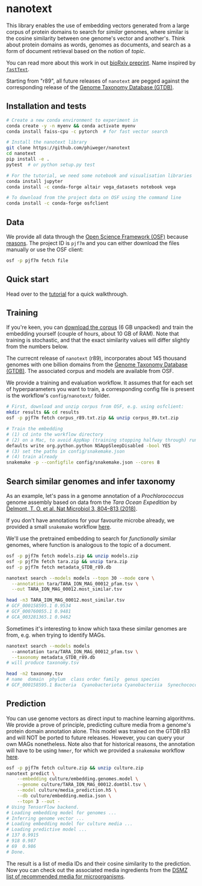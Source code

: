 # nanotext

This library enables the use of embedding vectors generated from a large corpus of protein domains to search for _similar_ genomes, where similar is the cosine similarity between one genome's vector and another's. Think about protein domains as words, genomes as documents, and search as a form of document retrieval based on the notion of _topic_. 

You can read more about this work in out [bioRxiv preprint](https://www.biorxiv.org/content/early/2019/01/18/524280). Name inspired by [`fastText`](https://fasttext.cc/).

Starting from "r89", all future releases of `nanotext` are pegged against the corresponding release of the [Genome Taxonomy Database (GTDB)](http://gtdb.ecogenomic.org/).


## Installation and tests


```bash
# Create a new conda environment to experiment in
conda create -y -n myenv && conda activate myenv
conda install faiss-cpu -c pytorch  # for fast vector search

# Install the nanotext library
git clone https://github.com/phiweger/nanotext
cd nanotext
pip install -e .
pytest  # or python setup.py test

# For the tutorial, we need some notebook and visualisation libraries
conda install jupyter
conda install -c conda-forge altair vega_datasets notebook vega

# To download from the project data on OSF using the command line
conda install -c conda-forge osfclient
```


## Data

We provide all data through the [Open Science Framework (OSF)](https://osf.io) because [reasons](http://ivory.idyll.org/blog/2017-osf-for-files.html). The project ID is `pjf7m` and you can either download the files manually or use the OSF client:


```bash
osf -p pjf7m fetch file
```


## Quick start

Head over to the [tutorial](https://github.com/phiweger/nanotext/blob/master/tutorial/tara.ipynb) for a quick walkthrough.


## Training

If you're keen, you can [download the corpus](https://osf.io/pjf7m/) (6 GB unpacked) and train the embedding yourself (couple of hours, about 10 GB of RAM). Note that training is stochastic, and that the exact similarity values will differ slightly from the numbers below.

The currecnt release of `nanotext` (r89), incorporates about 145 thousand genomes with one billion domains from the [Genome Taxonomy Database (GTDB)](http://gtdb.ecogenomic.org/). The associated corpus and models are available from OSF.

We provide a training and evaluation workflow. It assumes that for each set of hyperparameters you want to train, a corresponding config file is present is the workflow's `config/nanotext/` folder.


```bash
# First, download and unzip corpus from OSF, e.g. using osfclient:
mkdir results && cd results
osf -p pjf7m fetch corpus_r89.txt.zip && unzip corpus_89.txt.zip

# Train the embedding
# (1) cd into the workflow directory
# (2) on a Mac, to avoid AppNap (training stopping halfway through) run
defaults write org.python.python NSAppSleepDisabled -bool YES
# (3) set the paths in config/snakemake.json
# (4) train already
snakemake -p --configfile config/snakemake.json --cores 8
```


## Search similar genomes and infer taxonomy

As an example, let's pass in a genome annotation of a _Prochlorococcus_ genome assembly based on data from the _Tara Ocean Expedition_ by [Delmont, T. O. et al. Nat Microbiol 3, 804–813 (2018)](https://www.nature.com/articles/s41564-018-0176-9).

If you don't have annotations for your favourite microbe already, we provided a small `snakemake` workflow [here](https://github.com/phiweger/nanotext/tree/master/nanotext/workflows/annotation_pfamscan).

We'll use the pretrained embedding to search for _functionally_ similar genomes, where function is analogous to the topic of a document.


```bash
osf -p pjf7m fetch models.zip && unzip models.zip
osf -p pjf7m fetch tara.zip && unzip tara.zip
osf -p pjf7m fetch metadata_GTDB_r89.db

nanotext search --models models --topn 30 --mode core \
  --annotation tara/TARA_ION_MAG_00012_pfam.tsv \
  --out TARA_ION_MAG_00012.most_similar.tsv

head -n3 TARA_ION_MAG_00012.most_similar.tsv
# GCF_000158595.1 0.9534
# GCF_000760055.1 0.9481
# GCA_003281365.1 0.9462
```


Sometimes it's interesting to know which taxa these similar genomes are from, e.g. when trying to identify MAGs.


```bash
nanotext search --models models 
  --annotation tara/TARA_ION_MAG_00012_pfam.tsv \
  --taxonomy metadata_GTDB_r89.db
# will produce taxonomy.tsv

head -n2 taxonomy.tsv
# name  domain  phylum  class order family  genus species
# GCF_000158595.1 Bacteria  Cyanobacteriota Cyanobacteriia  Synechococcales_A CyanobiaceaeProchlorococcus_A Prochlorococcus_A sp5
```


## Prediction

You can use genome vectors as direct input to machine learning algorithms. We provide a prove of principle, predicting culture media from a genome's protein domain annotation alone. This model was trained on the GTDB r83 and will NOT be ported to future releases. However, you can query your own MAGs nonetheless. Note also that for historical reasons, the annotation will have to be using `hmmer`, for which we provided a `snakemake` workflow [here](https://github.com/phiweger/nanotext/tree/master/nanotext/workflows/annotation_hmmer).


```bash
osf -p pjf7m fetch culture.zip && unzip culture.zip
nanotext predict \
    --embedding culture/embedding.genomes.model \
    --genome culture/TARA_ION_MAG_00012.domtbl.tsv \
    --model culture/media_prediction.h5 \
    --db culture/embedding.media.json \
    --topn 3 --out -
# Using TensorFlow backend.
# Loading embedding model for genomes ...
# Inferring genome vector ...
# Loading embedding model for culture media ...
# Loading predictive model ...
# 137 0.9915
# 918 0.987
# 69  0.986
# Done.
```


The result is a list of media IDs and their cosine similarity to the prediction. Now you can check out the associated media ingredients from the [DSMZ list of recommended media for microorganisms](https://www.dsmz.de/catalogues/catalogue-microorganisms/culture-technology/list-of-media-for-microorganisms.html).

